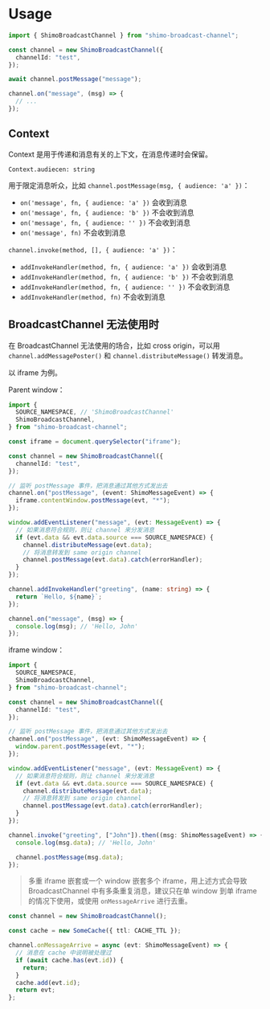 # Usage

```typescript
import { ShimoBroadcastChannel } from "shimo-broadcast-channel";

const channel = new ShimoBroadcastChannel({
  channelId: "test",
});

await channel.postMessage("message");

channel.on("message", (msg) => {
  // ...
});
```

## Context

Context 是用于传递和消息有关的上下文，在消息传递时会保留。

`Context.audiecen: string`

用于限定消息听众，比如 `channel.postMessage(msg, { audience: 'a' })`：

- `on('message', fn, { audience: 'a' })` 会收到消息
- `on('message', fn, { audience: 'b' })` 不会收到消息
- `on('message', fn, { audience: '' })` 不会收到消息
- `on('message', fn)` 不会收到消息

`channel.invoke(method, [], { audience: 'a' })`：

- `addInvokeHandler(method, fn, { audience: 'a' })` 会收到消息
- `addInvokeHandler(method, fn, { audience: 'b' })` 不会收到消息
- `addInvokeHandler(method, fn, { audience: '' })` 不会收到消息
- `addInvokeHandler(method, fn)` 不会收到消息

## BroadcastChannel 无法使用时

在 BroadcastChannel 无法使用的场合，比如 cross origin，可以用 `channel.addMessagePoster()` 和 `channel.distributeMessage()` 转发消息。

以 iframe 为例。

Parent window：

```typescript
import {
  SOURCE_NAMESPACE, // 'ShimoBroadcastChannel'
  ShimoBroadcastChannel,
} from "shimo-broadcast-channel";

const iframe = document.querySelector("iframe");

const channel = new ShimoBroadcastChannel({
  channelId: "test",
});

// 监听 postMessage 事件，把消息通过其他方式发出去
channel.on("postMessage", (event: ShimoMessageEvent) => {
  iframe.contentWindow.postMessage(evt, "*");
});

window.addEventListener("message", (evt: MessageEvent) => {
  // 如果消息符合规则，则让 channel 来分发消息
  if (evt.data && evt.data.source === SOURCE_NAMESPACE) {
    channel.distributeMessage(evt.data);
    // 将消息转发到 same origin channel
    channel.postMessage(evt.data).catch(errorHandler);
  }
});

channel.addInvokeHandler("greeting", (name: string) => {
  return `Hello, ${name}`;
});

channel.on("message", (msg) => {
  console.log(msg); // 'Hello, John'
});
```

iframe window：

```typescript
import {
  SOURCE_NAMESPACE,
  ShimoBroadcastChannel,
} from "shimo-broadcast-channel";

const channel = new ShimoBroadcastChannel({
  channelId: "test",
});

// 监听 postMessage 事件，把消息通过其他方式发出去
channel.on("postMessage", (evt: ShimoMessageEvent) => {
  window.parent.postMessage(evt, "*");
});

window.addEventListener("message", (evt: MessageEvent) => {
  // 如果消息符合规则，则让 channel 来分发消息
  if (evt.data && evt.data.source === SOURCE_NAMESPACE) {
    channel.distributeMessage(evt.data);
    // 将消息转发到 same origin channel
    channel.postMessage(evt.data).catch(errorHandler);
  }
});

channel.invoke("greeting", ["John"]).then((msg: ShimoMessageEvent) => {
  console.log(msg.data); // 'Hello, John'

  channel.postMessage(msg.data);
});
```

> 多重 iframe 嵌套或一个 window 嵌套多个 iframe，用上述方式会导致 BroadcastChannel 中有多条重复消息，建议只在单 window 到单 iframe 的情况下使用，或使用 `onMessageArrive` 进行去重。

```typescript
const channel = new ShimoBroadcastChannel();

const cache = new SomeCache({ ttl: CACHE_TTL });

channel.onMessageArrive = async (evt: ShimoMessageEvent) => {
  // 消息在 cache 中说明被处理过
  if (await cache.has(evt.id)) {
    return;
  }
  cache.add(evt.id);
  return evt;
};
```
